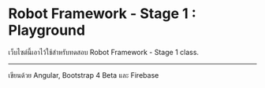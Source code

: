 # Robot Framework - Stage 1 : Playground

เว็บไซต์นี้เอาไว้ใช้สำหรับทดสอบ Robot Framework - Stage 1 class.

-----

เขียนด้วย Angular, Bootstrap 4 Beta และ Firebase